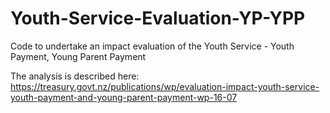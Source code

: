# Youth-Service-Evaluation-YP-YPP
Code to undertake an impact evaluation of the Youth Service - Youth Payment, Young Parent Payment

The analysis is described here: https://treasury.govt.nz/publications/wp/evaluation-impact-youth-service-youth-payment-and-young-parent-payment-wp-16-07
